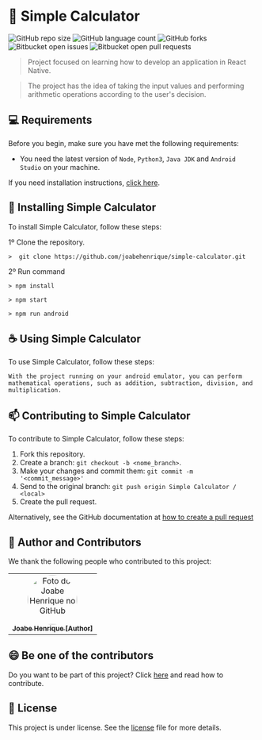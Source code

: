 # 📱 Simple Calculator

![GitHub repo size](https://img.shields.io/github/repo-size/joabehenrique/simple-calculator?style=flat)
![GitHub language count](https://img.shields.io/github/languages/count/joabehenrique/simple-calculator?style=flat)
![GitHub forks](https://img.shields.io/github/forks/joabehenrique/simple-calculator?style=flat)
![Bitbucket open issues](https://img.shields.io/bitbucket/issues/joabehenrique/simple-calculator?style=flat)
![Bitbucket open pull requests](https://img.shields.io/bitbucket/pr-raw/joabehenrique/simple-calculator?style=flat)

> Project focused on learning how to develop an application in React Native.

>The project has the idea of taking the input values and performing arithmetic operations according to the user's decision.

## 💻 Requirements

Before you begin, make sure you have met the following requirements:

- You need the latest version of `Node`, `Python3`, `Java JDK` and `Android Studio` on your machine.

If you need installation instructions, [click here](https://reactnative.dev/docs/environment-setup).

## 🚀 Installing Simple Calculator

To install Simple Calculator, follow these steps:

1º Clone the repository.

```
>  git clone https://github.com/joabehenrique/simple-calculator.git
```
2º Run command
```
> npm install

> npm start

> npm run android
```

## ☕ Using Simple Calculator

To use Simple Calculator, follow these steps:

```
With the project running on your android emulator, you can perform mathematical operations, such as addition, subtraction, division, and multiplication. 
```

## 📫 Contributing to Simple Calculator

To contribute to Simple Calculator, follow these steps:

1. Fork this repository.
2. Create a branch: `git checkout -b <nome_branch>`.
3. Make your changes and commit them: `git commit -m '<commit_message>'`
4. Send to the original branch: `git push origin Simple Calculator / <local>`
5. Create the pull request.

Alternatively, see the GitHub documentation at [how to create a pull request](https://help.github.com/en/github/collaborating-with-issues-and-pull-requests/creating-a-pull-request)

## 🤝 Author and Contributors

We thank the following people who contributed to this project:

<table>
  <tr>
    <td align="center">
      <a href="https://github.com/joabehenrique">
        <img src="https://avatars3.githubusercontent.com/u/64988299" width="100px" style="border-radius: 90px" alt="Foto do Joabe Henrique no GitHub"/><br>
        <sub>
          <b>Joabe Henrique [Author]</b>
        </sub>
      </a>
    </td>
  </tr>
</table>

## 😄 Be one of the contributors<br>

Do you want to be part of this project? Click [here](https://github.com/joabehenrique/simple-calculator/blob/main/CONTRIBUTING.md) and read how to contribute.

## 📝 License

This project is under license. See the [license](https://github.com/joabehenrique/simple-calculator/blob/main/LICENSE.md) file for more details.
